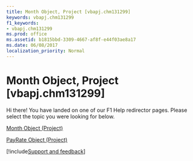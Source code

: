 ```yaml
---
title: Month Object, Project [vbapj.chm131299]
keywords: vbapj.chm131299
f1_keywords:
- vbapj.chm131299
ms.prod: office
ms.assetid: b1815bbd-3309-4667-af8f-e44f03ae8a17
ms.date: 06/08/2017
localization_priority: Normal
---
```



# Month Object, Project [vbapj.chm131299]

Hi there! You have landed on one of our F1 Help redirector pages. Please select the topic you were looking for below.

[Month Object (Project)](http://msdn.microsoft.com/library/5ee32f12-72aa-fa16-ead2-97949005cd7c%28Office.15%29.aspx)

[PayRate Object (Project)](http://msdn.microsoft.com/library/4c8ba1f3-bf18-2179-5f50-c090c63e46b9%28Office.15%29.aspx)

[!include[Support and feedback](~/includes/feedback-boilerplate.md)]